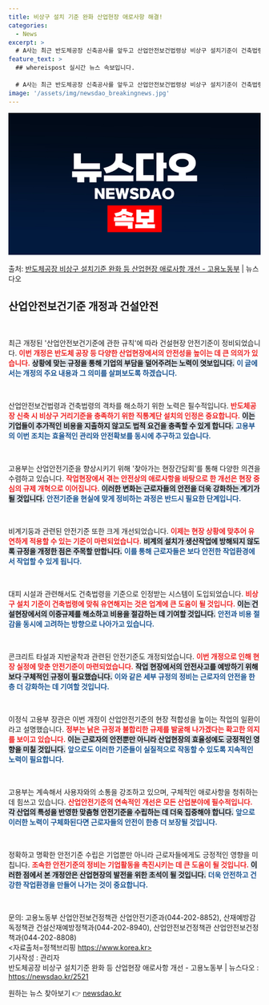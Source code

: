 ```yaml
---
title: 비상구 설치 기준 완화 산업현장 애로사항 해결!
categories:
  - News
excerpt: >
  # A사는 최근 반도체공장 신축공사를 앞두고 산업안전보건법령상 비상구 설치기준이 건축법령상 설치기준과 달라 …
feature_text: >
  ## whereispost 실시간 뉴스 속보입니다.

  # A사는 최근 반도체공장 신축공사를 앞두고 산업안전보건법령상 비상구 설치기준이 건축법령상 설치기준과 달라 …
image: '/assets/img/newsdao_breakingnews.jpg'
---
```


![뉴스다오 속보](/assets/img/newsdao_breakingnews.jpg)

<p>출처: <a href="https://newsdao.kr/2521" rel="dofollow">반도체공장 비상구 설치기준 완화 등 산업현장 애로사항 개선 - 고용노동부</a> | 뉴스다오</p>

<h2 data-ke-size="size26">산업안전보건기준 개정과 건설안전</h2>

<p data-ke-size="size16">&nbsp;</p>

최근 개정된 '산업안전보건기준에 관한 규칙'에 따라 건설현장 안전기준이 정비되었습니다. <b><span style="color: #ee2323;">이번 개정은 반도체 공장 등 다양한 산업현장에서의 안전성을 높이는 데 큰 의의가 있습니다.</span></b> <b><span style="background-color: #21538527;">상황에 맞는 규정을 통해 기업의 부담을 덜어주려는 노력이 엿보입니다.</span></b> <b><span style="color: #1a5490;">이 글에서는 개정의 주요 내용과 그 의미를 살펴보도록 하겠습니다.</span></b>

<p data-ke-size="size16">&nbsp;</p>

산업안전보건법령과 건축법령의 격차를 해소하기 위한 노력은 필수적입니다. <b><span style="color: #ee2323;">반도체공장 신축 시 비상구 거리기준을 충족하기 위한 직통계단 설치의 인정은 중요합니다.</span></b> <b><span style="background-color: #21538527;">이는 기업들이 추가적인 비용을 지출하지 않고도 법적 요건을 충족할 수 있게 합니다.</span></b> <b><span style="color: #1a5490;">고용부의 이번 조치는 효율적인 관리와 안전확보를 동시에 추구하고 있습니다.</span></b>

<p data-ke-size="size16">&nbsp;</p>

고용부는 산업안전기준을 향상시키기 위해 '찾아가는 현장간담회'를 통해 다양한 의견을 수렴하고 있습니다. <b><span style="color: #ee2323;">작업현장에서 겪는 안전상의 애로사항을 바탕으로 한 개선은 현장 중심의 규제 개혁으로 이어집니다.</span></b> <b><span style="background-color: #21538527;">이러한 변화는 근로자들의 안전을 더욱 강화하는 계기가 될 것입니다.</span></b> <b><span style="color: #1a5490;">안전기준을 현실에 맞게 정비하는 과정은 반드시 필요한 단계입니다.</span></b>

<p data-ke-size="size16">&nbsp;</p>

비계기둥과 관련된 안전기준 또한 크게 개선되었습니다. <b><span style="color: #ee2323;">이제는 현장 상황에 맞추어 유연하게 적용할 수 있는 기준이 마련되었습니다.</span></b> <b><span style="background-color: #21538527;">비계의 설치가 생산작업에 방해되지 않도록 규정을 개정한 점은 주목할 만합니다.</span></b> <b><span style="color: #1a5490;">이를 통해 근로자들은 보다 안전한 작업환경에서 작업할 수 있게 됩니다.</span></b>

<p data-ke-size="size16">&nbsp;</p>

대피 시설과 관련해서도 건축법령을 기준으로 인정받는 시스템이 도입되었습니다. <b><span style="color: #ee2323;">비상구 설치 기준이 건축법령에 맞춰 유연해지는 것은 업계에 큰 도움이 될 것입니다.</span></b> <b><span style="background-color: #21538527;">이는 건설현장에서의 이중규제를 해소하고 비용을 절감하는 데 기여할 것입니다.</span></b> <b><span style="color: #1a5490;">안전과 비용 절감을 동시에 고려하는 방향으로 나아가고 있습니다.</span></b>

<p data-ke-size="size16">&nbsp;</p>

콘크리트 타설과 지반굴착과 관련된 안전기준도 개정되었습니다. <b><span style="color: #ee2323;">이번 개정으로 인해 현장 실정에 맞춘 안전기준이 마련되었습니다.</span></b> <b><span style="background-color: #21538527;">작업 현장에서의 안전사고를 예방하기 위해 보다 구체적인 규정이 필요했습니다.</span></b> <b><span style="color: #1a5490;">이와 같은 세부 규정의 정비는 근로자의 안전을 한층 더 강화하는 데 기여할 것입니다.</span></b>

<p data-ke-size="size16">&nbsp;</p>

이정식 고용부 장관은 이번 개정이 산업안전기준의 현장 적합성을 높이는 작업의 일환이라고 설명했습니다. <b><span style="color: #ee2323;">정부는 낡은 규정과 불합리한 규제를 발굴해 나가겠다는 확고한 의지를 보이고 있습니다.</span></b> <b><span style="background-color: #21538527;">이는 근로자의 안전뿐만 아니라 산업현장의 효율성에도 긍정적인 영향을 미칠 것입니다.</span></b> <b><span style="color: #1a5490;">앞으로도 이러한 기준들이 실질적으로 작동할 수 있도록 지속적인 노력이 필요합니다.</span></b>

<p data-ke-size="size16">&nbsp;</p>

고용부는 계속해서 사용자와의 소통을 강조하고 있으며, 구체적인 애로사항을 청취하는 데 힘쓰고 있습니다. <b><span style="color: #ee2323;">산업안전기준의 연속적인 개선은 모든 산업분야에 필수적입니다.</span></b> <b><span style="background-color: #21538527;">각 산업의 특성을 반영한 맞춤형 안전기준을 수립하는 데 더욱 집중해야 합니다.</span></b> <b><span style="color: #1a5490;">앞으로 이러한 노력이 구체화된다면 근로자들의 안전이 한층 더 보장될 것입니다.</span></b>

<p data-ke-size="size16">&nbsp;</p>

정확하고 명확한 안전기준 수립은 기업뿐만 아니라 근로자들에게도 긍정적인 영향을 미칩니다. <b><span style="color: #ee2323;">조속한 안전기준의 정비는 기업활동을 촉진시키는 데 큰 도움이 될 것입니다.</span></b> <b><span style="background-color: #21538527;">이러한 점에서 본 개정안은 산업현장의 발전을 위한 초석이 될 것입니다.</span></b> <b><span style="color: #1a5490;">더욱 안전하고 건강한 작업환경을 만들어 나가는 것이 중요합니다.</span></b>

<p data-ke-size="size16">&nbsp;</p>

문의: 고용노동부 산업안전보건정책관 산업안전기준과(044-202-8852), 산재예방감독정책관 건설산재예방정책과(044-202-8940), 산업안전보건정책관 산업안전보건정책과(044-202-8808)  
<자료출처=정책브리핑 https://www.korea.kr>  
기사작성 : 관리자  
반도체공장 비상구 설치기준 완화 등 산업현장 애로사항 개선 - 고용노동부 | 뉴스다오 : https://newsdao.kr/2521 

원하는 뉴스 찾아보기 👉 <a href="https://newsdao.kr" rel="dofollow">newsdao.kr</a>



